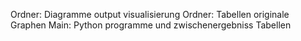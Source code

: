 Ordner: Diagramme output visualisierung
Ordner: Tabellen originale Graphen
Main: Python programme und zwischenergebniss Tabellen
